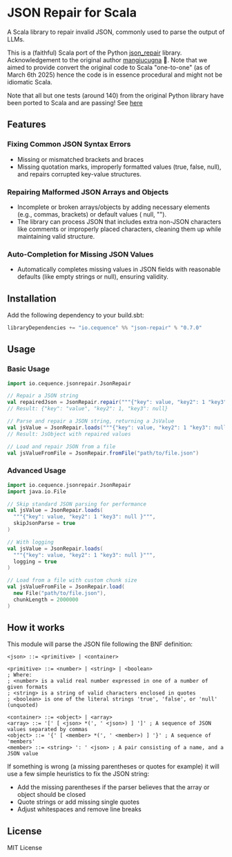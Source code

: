 # JSON Repair for Scala

A Scala library to repair invalid JSON, commonly used to parse the output of LLMs.

This is a (faithful) Scala port of the Python [json_repair](https://github.com/mangiucugna/json_repair) library.
Acknowledgement to the original author [mangiucugna](https://github.com/mangiucugna) 🙏.
Note that we aimed to provide convert the original code to Scala "one-to-one" (as of March 6th 2025) hence the code is in essence procedural
and might not be idiomatic Scala.

Note that all but one tests (around 140) from the original Python library have been ported to Scala and are passing! See [here](/src/test/scala/io/cequence/jsonrepair/JsonRepairSpec.scala)

## Features

### Fixing Common JSON Syntax Errors

* Missing or mismatched brackets and braces
* Missing quotation marks, improperly formatted values (true, false, null), and repairs corrupted key-value structures.

### Repairing Malformed JSON Arrays and Objects

* Incomplete or broken arrays/objects by adding necessary elements (e.g., commas, brackets) or default values (
  null, "").
* The library can process JSON that includes extra non-JSON characters like comments or improperly placed characters,
  cleaning them up while maintaining valid structure.

### Auto-Completion for Missing JSON Values

* Automatically completes missing values in JSON fields with reasonable defaults (like empty strings or null), ensuring
  validity.

## Installation

Add the following dependency to your build.sbt:

```scala
libraryDependencies += "io.cequence" %% "json-repair" % "0.7.0"
```

## Usage

### Basic Usage

```scala
import io.cequence.jsonrepair.JsonRepair

// Repair a JSON string
val repairedJson = JsonRepair.repair("""{"key": value, "key2": 1 "key3": null }""")
// Result: {"key": "value", "key2": 1, "key3": null}

// Parse and repair a JSON string, returning a JsValue
val jsValue = JsonRepair.loads("""{"key": value, "key2": 1 "key3": null }""")
// Result: JsObject with repaired values

// Load and repair JSON from a file
val jsValueFromFile = JsonRepair.fromFile("path/to/file.json")
```

### Advanced Usage

```scala
import io.cequence.jsonrepair.JsonRepair
import java.io.File

// Skip standard JSON parsing for performance
val jsValue = JsonRepair.loads(
  """{"key": value, "key2": 1 "key3": null }""",
  skipJsonParse = true
)

// With logging
val jsValue = JsonRepair.loads(
  """{"key": value, "key2": 1 "key3": null }""",
  logging = true
)

// Load from a file with custom chunk size
val jsValueFromFile = JsonRepair.load(
  new File("path/to/file.json"),
  chunkLength = 2000000
)
```

## How it works

This module will parse the JSON file following the BNF definition:

```
<json> ::= <primitive> | <container>

<primitive> ::= <number> | <string> | <boolean>
; Where:
; <number> is a valid real number expressed in one of a number of given formats
; <string> is a string of valid characters enclosed in quotes
; <boolean> is one of the literal strings 'true', 'false', or 'null' (unquoted)

<container> ::= <object> | <array>
<array> ::= '[' [ <json> *(', ' <json>) ] ']' ; A sequence of JSON values separated by commas
<object> ::= '{' [ <member> *(', ' <member>) ] '}' ; A sequence of 'members'
<member> ::= <string> ': ' <json> ; A pair consisting of a name, and a JSON value
```

If something is wrong (a missing parentheses or quotes for example) it will use a few simple heuristics to fix the JSON
string:

* Add the missing parentheses if the parser believes that the array or object should be closed
* Quote strings or add missing single quotes
* Adjust whitespaces and remove line breaks

## License

MIT License 